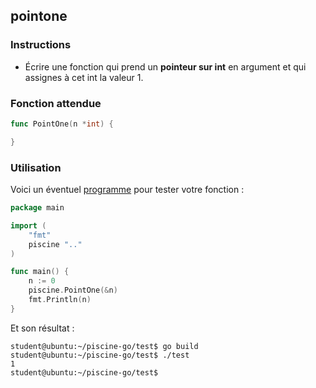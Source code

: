 ## pointone

### Instructions

-   Écrire une fonction qui prend un **pointeur sur int** en argument et qui assignes à cet int la valeur 1.

### Fonction attendue

```go
func PointOne(n *int) {

}
```

### Utilisation

Voici un éventuel [programme](TODO-LINK) pour tester votre fonction :

```go
package main

import (
    "fmt"
    piscine ".."
)

func main() {
    n := 0
    piscine.PointOne(&n)
    fmt.Println(n)
}
```

Et son résultat :

```console
student@ubuntu:~/piscine-go/test$ go build
student@ubuntu:~/piscine-go/test$ ./test
1
student@ubuntu:~/piscine-go/test$
```
